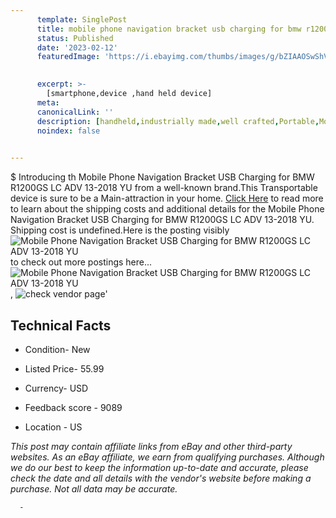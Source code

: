 ```yaml
---
      template: SinglePost
      title: mobile phone navigation bracket usb charging for bmw r1200gs lc adv 13 2018 yu
      status: Published
      date: '2023-02-12'
      featuredImage: 'https://i.ebayimg.com/thumbs/images/g/bZIAAOSwShVi2kkm/s-l225.jpg'
       

      excerpt: >-
        [smartphone,device ,hand held device]
      meta:
      canonicalLink: ''
      description: [handheld,industrially made,well crafted,Portable,Mobile,Compact,Convenient,Lightweight,Maneuverable,Man-portable,Miniature,Carriable,Hand-held,Light,Holdable,Transportable,Mobile device,Pocket-sized,On-the-go,Wireless,Cordless,Compact size,Convenient size, smartphone,device ,hand held device]
      noindex: false
      

---
```

$
      Introducing th Mobile Phone Navigation Bracket USB Charging for BMW R1200GS LC ADV 13-2018 YU from a well-known brand.This Transportable device  is sure to be a Main-attraction in your home. [Click Here](https://www.ebay.com/itm/285142371556?hash=item4263cf4ce4%3Ag%3AbZIAAOSwShVi2kkm&mkevt=1&mkcid=1&mkrid=711-53200-19255-0&campid=%253CePNCampaignId%253E&customid=%253CreferenceId%253E&toolid=10049) to read more to learn about the shipping costs and additional details for the Mobile Phone Navigation Bracket USB Charging for BMW R1200GS LC ADV 13-2018 YU. Shipping cost is undefined.Here is the posting visibly ![Mobile Phone Navigation Bracket USB Charging for BMW R1200GS LC ADV 13-2018 YU](https://i.ebayimg.com/thumbs/images/g/bZIAAOSwShVi2kkm/s-l225.jpg) to check out more postings here... ![Mobile Phone Navigation Bracket USB Charging for BMW R1200GS LC ADV 13-2018 YU](https://i.ebayimg.com/images/g/bZIAAOSwShVi2kkm/s-l1600.jpg), ![check vendor page](https://origin-galleryplus.ebayimg.com/ws/web/285142371556_2_0_1/225x225.jpg,https://origin-galleryplus.ebayimg.com/ws/web/285142371556_3_0_1/225x225.jpg,https://origin-galleryplus.ebayimg.com/ws/web/285142371556_4_0_1/225x225.jpg,https://origin-galleryplus.ebayimg.com/ws/web/285142371556_5_0_1/225x225.jpg,https://origin-galleryplus.ebayimg.com/ws/web/285142371556_6_0_1/225x225.jpg,https://origin-galleryplus.ebayimg.com/ws/web/285142371556_7_0_1/225x225.jpg,https://origin-galleryplus.ebayimg.com/ws/web/285142371556_8_0_1/225x225.jpg,https://origin-galleryplus.ebayimg.com/ws/web/285142371556_9_0_1/225x225.jpg,https://origin-galleryplus.ebayimg.com/ws/web/285142371556_10_0_1/225x225.jpg,https://origin-galleryplus.ebayimg.com/ws/web/285142371556_11_0_1/225x225.jpg,https://origin-galleryplus.ebayimg.com/ws/web/285142371556_12_0_1/225x225.jpg)'

      

 ## Technical Facts 



     
      

 - Condition- New 


      

 - Listed Price- 55.99 


      

 - Currency- USD 


      

 - Feedback score - 9089 


      

 - Location - US 


      
      

 *_This post may contain affiliate links from eBay and other third-party websites. As an eBay affiliate, we earn from qualifying purchases. Although we do our best to keep the information up-to-date and accurate, please check the date and all details with the vendor's website before making a purchase. Not all data may be accurate._*




      -
